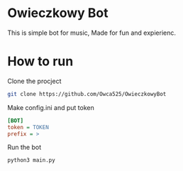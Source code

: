 # Owieczkowy Bot
This is simple bot for music, Made for fun and expierienc.
# How to run
Clone the procject
```bash
git clone https://github.com/Owca525/OwieczkowyBot
```
Make config.ini and put token <br>
```ini
[BOT]
token = TOKEN
prefix = >
```
Run the bot
```bash
python3 main.py
```